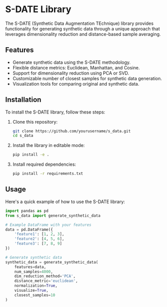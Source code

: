 # S-DATE Library

The S-DATE (Synthetic Data Augmentation TEchnique) library provides functionality for generating synthetic data through a unique approach that leverages dimensionality reduction and distance-based sample averaging.

## Features

- Generate synthetic data using the S-DATE methodology.
- Flexible distance metrics: Euclidean, Manhattan, and Cosine.
- Support for dimensionality reduction using PCA or SVD.
- Customizable number of closest samples for synthetic data generation.
- Visualization tools for comparing original and synthetic data.

## Installation

To install the S-DATE library, follow these steps:

1. Clone this repository:
    ```bash
    git clone https://github.com/yourusername/s_data.git
    cd s_data
    ```

2. Install the library in editable mode:
    ```bash
    pip install -e .
    ```

3. Install required dependencies:
    ```bash
    pip install -r requirements.txt
    ```

## Usage

Here's a quick example of how to use the S-DATE library:

```python
import pandas as pd
from s_data import generate_synthetic_data

# Example DataFrame with your features
data = pd.DataFrame({
    'feature1': [1, 2, 3],
    'feature2': [4, 5, 6],
    'feature3': [7, 8, 9]
})

# Generate synthetic data
synthetic_data = generate_synthetic_data(
    features=data,
    num_samples=4000,
    dim_reduction_method='PCA',
    distance_metric='euclidean',
    normalization=True,
    visualize=True,
    closest_samples=10
)
